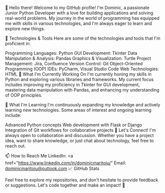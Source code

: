 👋 Hello there!
Welcome to my GitHub profile! I'm Dominic, a passionate Junior Python Developer with a love for building applications and solving real-world problems. My journey in the world of programming has equipped me with skills in various technologies, and I'm always eager to learn and explore new things.

🔧 Technologies & Tools
Here are some of the technologies and tools that I'm proficient in:

Programming Languages: Python
GUI Development: Tkinter
Data Manipulation & Analysis: Pandas
Graphics & Visualization: Turtle
Project Management: Jira, Confluence
Version Control: Git
Object-Oriented Programming (OOP)
IDEs: PyCharm, Visual Studio Code
Web Technologies: HTML
🚀 What I'm Currently Working On
I'm currently honing my skills in Python and exploring various libraries and frameworks. My current focus includes improving my proficiency in Tkinter for GUI development, mastering data manipulation with Pandas, and enhancing my understanding of OOP principles.

🌱 What I'm Learning
I'm continuously expanding my knowledge and actively learning new technologies. Some areas of interest and ongoing learning include:

Advanced Python concepts
Web development with Flask or Django
Integration of Git workflows for collaborative projects
🤝 Let's Connect!
I'm always open to collaboration and discussion. Whether you have a project idea, want to share knowledge, or just chat about technology, feel free to reach out.

📫 How to Reach Me
LinkedIn: <a href="https://www.linkedin.com/in/dominicmaritoiu/"
Email: dominicmaritoiu@outlook.com
📈 GitHub Stats

Feel free to explore my repositories, and don't hesitate to provide feedback or suggestions. Let's code together and make an impact! 🚀
